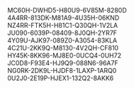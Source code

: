 MC60H-DWHD5-H80U9-6V85M-8280D	
4A4RR-813DK-M81A9-4U35H-06KND	
NZ4RR-FTK5H-H81C1-Q30QH-1V2LA	
JU090-6039P-08409-8J0QH-2YR7F	
4Y09U-AJK97-089Z0-A3054-83KLA	
4C21U-2KK9Q-M8130-4V2QH-CF810	
HY45K-8KK96-MJ8E0-0UCQ4-0UH72	
JC0D8-F93E4-HJ9Q9-088N6-96A7F	
NG0RK-2DK9L-HJDF8-1LAXP-1ARQ0	
0U2J0-2E19P-HJEX1-132Q2-8AKK6	
